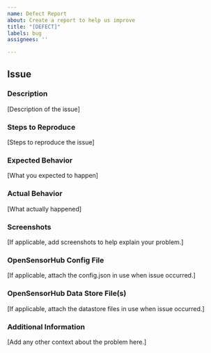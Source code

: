 ```yaml
---
name: Defect Report
about: Create a report to help us improve
title: "[DEFECT]"
labels: bug
assignees: ''

---
```


## Issue

### Description
[Description of the issue]

### Steps to Reproduce
[Steps to reproduce the issue]

### Expected Behavior
[What you expected to happen]

### Actual Behavior
[What actually happened]

### Screenshots
[If applicable, add screenshots to help explain your problem.]

### OpenSensorHub Config File
[If applicable, attach the config.json in use when issue occurred.]

### OpenSensorHub Data Store File(s)
[If applicable, attach the datastore files in use when issue occurred.]

### Additional Information
[Add any other context about the problem here.]
